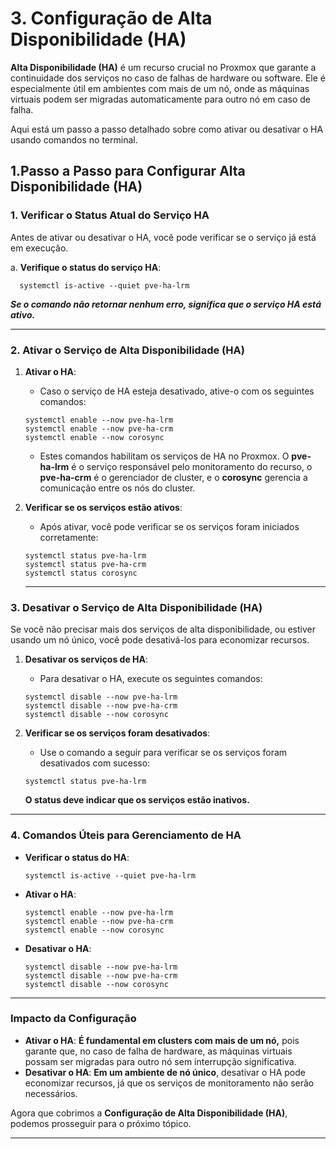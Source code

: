 **3\. Configuração de Alta Disponibilidade (HA)**
=================================

**Alta Disponibilidade (HA)** é um recurso crucial no Proxmox que garante a continuidade dos serviços no caso de falhas de hardware ou software. Ele é especialmente útil em ambientes com mais de um nó, onde as máquinas virtuais podem ser migradas automaticamente para outro nó em caso de falha.

Aqui está um passo a passo detalhado sobre como ativar ou desativar o HA usando comandos no terminal.

## **1.Passo a Passo para Configurar Alta Disponibilidade (HA)**

### **1\. Verificar o Status Atual do Serviço HA**

Antes de ativar ou desativar o HA, você pode verificar se o serviço já está em execução.

a.  **Verifique o status do serviço HA**:<p></p>

  ```console
    systemctl is-active --quiet pve-ha-lrm 
   ```


   ***Se o comando não retornar nenhum erro, significa que o serviço HA está ativo.***
 
 ---

### **2\. Ativar o Serviço de Alta Disponibilidade (HA)**

1.  **Ativar o HA**:

    -   Caso o serviço de HA esteja desativado, ative-o com os seguintes comandos:<p></p>
    
      

    ```console
    systemctl enable --now pve-ha-lrm
    systemctl enable --now pve-ha-crm
    systemctl enable --now corosync
    ```

    -   Estes comandos habilitam os serviços de HA no Proxmox. O **pve-ha-lrm** é o serviço responsável pelo monitoramento do recurso, o **pve-ha-crm** é o gerenciador de cluster, e o **corosync** gerencia a comunicação entre os nós do cluster.
    
2.  **Verificar se os serviços estão ativos**:

    -   Após ativar, você pode verificar se os serviços foram iniciados corretamente:<p></p>

    ```console
    systemctl status pve-ha-lrm
    systemctl status pve-ha-crm
    systemctl status corosync
    ```
    -----

### **3\. Desativar o Serviço de Alta Disponibilidade (HA)**

Se você não precisar mais dos serviços de alta disponibilidade, ou estiver usando um nó único, você pode desativá-los para economizar recursos.

1.  **Desativar os serviços de HA**:

    -   Para desativar o HA, execute os seguintes comandos:<p></p>

    ```console
    systemctl disable --now pve-ha-lrm
    systemctl disable --now pve-ha-crm
    systemctl disable --now corosync
    ```

2.  **Verificar se os serviços foram desativados**:

    -   Use o comando a seguir para verificar se os serviços foram desativados com sucesso:<p></p>

    ```console
    systemctl status pve-ha-lrm

    ```

      **O status deve indicar que os serviços estão inativos.**

* * * * *

### **4. Comandos Úteis para Gerenciamento de HA**

-   **Verificar o status do HA**:<p></p>

    ```console
    systemctl is-active --quiet pve-ha-lrm
    ```

-   **Ativar o HA**:<p></p>

    ```console
    systemctl enable --now pve-ha-lrm
    systemctl enable --now pve-ha-crm
    systemctl enable --now corosync
    ```

-   **Desativar o HA**:<p></p>

    ```console
    systemctl disable --now pve-ha-lrm
    systemctl disable --now pve-ha-crm
    systemctl disable --now corosync
    ```

* * * * *

### **Impacto da Configuração**

-   **Ativar o HA**: **É fundamental em clusters com mais de um nó,** pois garante que, no caso de falha de hardware, as máquinas virtuais possam ser migradas para outro nó sem interrupção significativa.
-   **Desativar o HA**: **Em um ambiente de nó único**, desativar o HA pode economizar recursos, já que os serviços de monitoramento não serão necessários.

Agora que cobrimos a **Configuração de Alta Disponibilidade (HA)**, podemos prosseguir para o próximo tópico.

---

